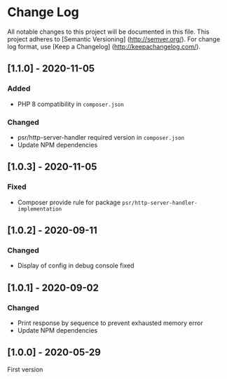 # Change Log
All notable changes to this project will be documented in this file.
This project adheres to [Semantic Versioning] (http://semver.org/).
For change log format, use [Keep a Changelog] (http://keepachangelog.com/).

## [1.1.0] - 2020-11-05
### Added
- PHP 8 compatibility in `composer.json`

### Changed
- psr/http-server-handler required version in `composer.json`
- Update NPM dependencies

## [1.0.3] - 2020-11-05
### Fixed
- Composer provide rule for package `psr/http-server-handler-implementation`

## [1.0.2] - 2020-09-11
### Changed
- Display of config in debug console fixed

## [1.0.1] - 2020-09-02
### Changed
- Print response by sequence to prevent exhausted memory error
- Update NPM dependencies

## [1.0.0] - 2020-05-29
First version